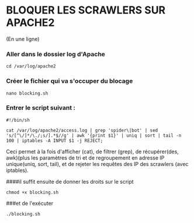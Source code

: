 # BLOQUER LES SCRAWLERS SUR APACHE2 
(En une ligne)

### Aller dans le dossier log d'Apache

```
cd /var/log/apache2
```

### Créer le fichier qui va s'occuper du blocage 

```
nano blocking.sh
```

### Entrer le script suivant : 

```
#!/bin/sh

cat /var/log/apache2/access.log | grep 'spider\|bot' | sed 's/[^\/]*/\./;s/].*$//g' | awk '{print $1}' | uniq | sort | tail -n 100 | iptables -A INPUT $1 -j REJECT;

```

Ceci permet à la fois d'afficher (cat), de filtrer (grep), de récupérer(des, awk)(plus les paramètres de tri et de regroupement en adresse IP unique(uniq, sort, tail), et de rejeter les requêtes des IP des scrawlers (avec iptables).

####il suffit ensuite de donner les droits sur le script

```
chmod +x blocking.sh
```
###et de l'exécuter
```
./blocking.sh
```
